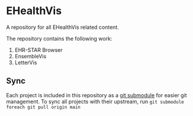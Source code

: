 # EHealthVis
A repository for all EHealthVis related content.

The repository contains the following work:

1. EHR-STAR Browser
1. EnsembleVis
1. LetterVis

## Sync
Each project is included in this repository as a [git submodule](https://git-scm.com/book/en/v2/Git-Tools-Submodules) for easier git management. To sync all projects with their upstream, run `git submodule foreach git pull origin main`
